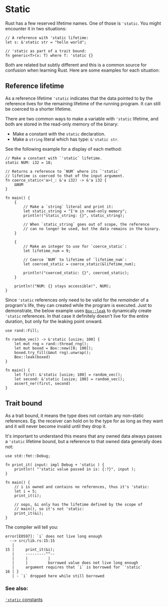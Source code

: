 # Static

Rust has a few reserved lifetime names. One of those is `'static`. You
might encounter it in two situations:

```rust, editable
// A reference with 'static lifetime:
let s: &'static str = "hello world";

// 'static as part of a trait bound:
fn generic<T>(x: T) where T: 'static {}
```

Both are related but subtly different and this is a common source for
confusion when learning Rust. Here are some examples for each situation:

## Reference lifetime

As a reference lifetime `'static` indicates that the data pointed to by
the reference lives for the remaining lifetime of the running program.
It can still be coerced to a shorter lifetime.

There are two common ways to make a variable with `'static` lifetime, and both
are stored in the read-only memory of the binary:

* Make a constant with the `static` declaration.
* Make a `string` literal which has type: `&'static str`.

See the following example for a display of each method:

```rust,editable
// Make a constant with `'static` lifetime.
static NUM: i32 = 18;

// Returns a reference to `NUM` where its `'static`
// lifetime is coerced to that of the input argument.
fn coerce_static<'a>(_: &'a i32) -> &'a i32 {
    &NUM
}

fn main() {
    {
        // Make a `string` literal and print it:
        let static_string = "I'm in read-only memory";
        println!("static_string: {}", static_string);

        // When `static_string` goes out of scope, the reference
        // can no longer be used, but the data remains in the binary.
    }

    {
        // Make an integer to use for `coerce_static`:
        let lifetime_num = 9;

        // Coerce `NUM` to lifetime of `lifetime_num`:
        let coerced_static = coerce_static(&lifetime_num);

        println!("coerced_static: {}", coerced_static);
    }

    println!("NUM: {} stays accessible!", NUM);
}
```

Since `'static` references only need to be valid for the _remainder_ of
a program's life, they can created while the program is executed. Just to
demonstrate, the below example uses
[`Box::leak`](https://doc.rust-lang.org/std/boxed/struct.Box.html#method.leak)
to dynamically create `'static` references. In that case it definitely doesn't
live for the entire duration, but only for the leaking point onward.

```rust,editable
use rand::Fill;

fn random_vec() -> &'static [usize; 100] {
    let mut rng = rand::thread_rng();
    let mut boxed = Box::new([0; 100]);
    boxed.try_fill(&mut rng).unwrap();
    Box::leak(boxed)
}

fn main() {
    let first: &'static [usize; 100] = random_vec();
    let second: &'static [usize; 100] = random_vec();
    assert_ne!(first, second)
}
```

## Trait bound

As a trait bound, it means the type does not contain any non-static
references. Eg. the receiver can hold on to the type for as long as
they want and it will never become invalid until they drop it.

It's important to understand this means that any owned data always passes
a `'static` lifetime bound, but a reference to that owned data generally
does not:

```rust,editable,compile_fail
use std::fmt::Debug;

fn print_it( input: impl Debug + 'static ) {
    println!( "'static value passed in is: {:?}", input );
}

fn main() {
    // i is owned and contains no references, thus it's 'static:
    let i = 5;
    print_it(i);

    // oops, &i only has the lifetime defined by the scope of
    // main(), so it's not 'static:
    print_it(&i);
}
```
The compiler will tell you:
```ignore
error[E0597]: `i` does not live long enough
  --> src/lib.rs:15:15
   |
15 |     print_it(&i);
   |     ---------^^--
   |     |         |
   |     |         borrowed value does not live long enough
   |     argument requires that `i` is borrowed for `'static`
16 | }
   | - `i` dropped here while still borrowed
```

### See also:

[`'static` constants][static_const]

[static_const]: ../../custom_types/constants.md
